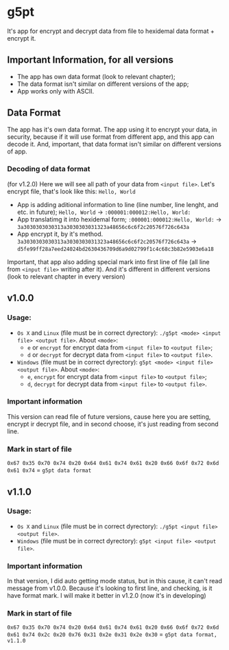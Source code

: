 # g5pt
It's app for encrypt and decrypt data from file to hexidemal data format + encrypt it.

## Important Information, for all versions
  * The app has own data format (look to relevant chapter);
  * The data format isn't similar on different versions of the app;
  * App works only with ASCII.

## Data Format
The app has it's own data format. The app using it to encrypt your data, in security, 
because if it will use format from different app, and this app can decode it.
And, important, that data format isn't similar on different versions of app.

### Decoding of data format
(for v1.2.0)
Here we will see all path of your data from ```<input file>```.
Let's encrypt file, that's look like this:
```Hello, World```

* App is adding aditional information to line (line number, line lenght, and etc. in future);
  ```Hello, World```  -> ```:000001:000012:Hello, World:```
* App translatimg it into hexidemal form;
  ```:000001:000012:Hello, World:```  -> ```3a3030303030313a3030303031323a48656c6c6f2c20576f726c643a```
* App encrypt it, by it's method.
  ```3a3030303030313a3030303031323a48656c6c6f2c20576f726c643a```  -> ```d5fe99ff28a7eed24024bd2630436709d6a9d02799f1c4c68c3b82e5903e6a18```

Important, that app also adding special mark into first line of file (all line from ```<input file>``` writing after it).
And it's different in different versions (look to relevant chapter in every version)

## v1.0.0
### Usage: 
* ```Os X``` and ```Linux``` (file must be in correct dyrectory): ```./g5pt <mode> <input file> <output file>```. About ```<mode>```:
  * ```e``` or ```encrypt``` for encrypt data from ```<input file>``` to ```<output file>```;
  * ```d``` or ```decrypt``` for decrypt data from ```<input file>``` to ```<output file>```.
* ```Windows``` (file must be in correct dyrectory): ```g5pt <mode> <input file> <output file>```. About ```<mode>```:
  * ```e```, ```encrypt``` for encrypt data from ```<input file>``` to ```<output file>```;
  * ```d```, ```decrypt``` for decrypt data from ```<input file>``` to ```<output file>```.

### Important information
This version can read file of future versions, cause here you are setting, encrypt ir decrypt file, and in second choose, it's just reading from second line.

### Mark in start of file
```0x67 0x35 0x70 0x74 0x20 0x64 0x61 0x74 0x61 0x20 0x66 0x6f 0x72 0x6d 0x61 0x74``` = ```g5pt data format```

## v1.1.0
### Usage:
* ```Os X``` and ```Linux``` (file must be in correct dyrectory): ```./g5pt <input file> <output file>```.
* ```Windows``` (file must be in correct dyrectory): ```g5pt <input file> <output file>```.

### Important information
In that version, I did auto getting mode status, but in this cause, it can't read message from v1.0.0. Because it's looking to first line, and checking, is it have format mark.
I will make it better in v1.2.0 (now it's in developing)

### Mark in start of file
```0x67 0x35 0x70 0x74 0x20 0x64 0x61 0x74 0x61 0x20 0x66 0x6f 0x72 0x6d 0x61 0x74 0x2c 0x20 0x76 0x31 0x2e 0x31 0x2e 0x30``` = ```g5pt data format, v1.1.0```
